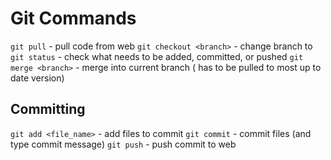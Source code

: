 # Git Commands

`git pull` - pull code from web
`git checkout <branch>` - change branch to <branch>
`git status` - check what needs to be added, committed, or pushed
`git merge <branch>` - merge <branch> into current branch (<branch> has to be pulled to most up to date version)

## Committing
`git add <file_name>` - add files to commit
`git commit` - commit files (and type commit message)
`git push` - push commit to web
